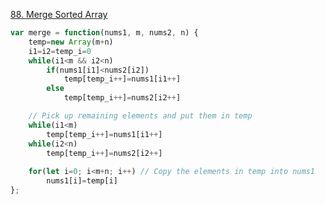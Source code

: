[88. Merge Sorted Array](https://leetcode.com/problems/merge-sorted-array/)
~~~javascript
var merge = function(nums1, m, nums2, n) {
    temp=new Array(m+n)
    i1=i2=temp_i=0
    while(i1<m && i2<n)
        if(nums1[i1]<nums2[i2])
            temp[temp_i++]=nums1[i1++]
        else
            temp[temp_i++]=nums2[i2++]

    // Pick up remaining elements and put them in temp
    while(i1<m)
        temp[temp_i++]=nums1[i1++]
    while(i2<n)
        temp[temp_i++]=nums2[i2++]
    
    for(let i=0; i<m+n; i++) // Copy the elements in temp into nums1
        nums1[i]=temp[i]
};
~~~
